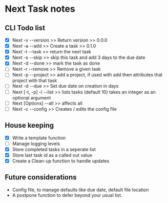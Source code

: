 # Next Task notes

## CLI Todo list
- [x] Next -v --version >> Return version >> 0.0.0
- [x] Next -a --add >> Create a task >> 0.1.0
- [x] Next -t --task >> return the next task
- [x] Next -s --skip >> skip this task and add 3 days to the due date
- [x] Next -d --done >> mark the task as done
- [ ] Next -r --remove >> Remove a given task 
- [ ] Next -p --project >> add a project, if used with add then attributes that project with that task
- [ ] Next -d --due >> Set due date on creation in days
- [ ] Next [-t, -p] -l --list >> lists tasks (default 10) takes an integer as an optional argument
- [ ] Next [Options] --all >> affects all
- [ ] Next -c --config >> Creates / edits the config file

## House keeping

- [x] Write a template function
- [ ] Manage logging levels
- [x] Store completed tasks in a seperate list
- [x] Store last task id as a called out value
- [x] Create a Clean-up function to handle updates

## Future considerations
- Config file, to manage defaults like due date, default file location
- A postpone function to defer beyond your usual list.

